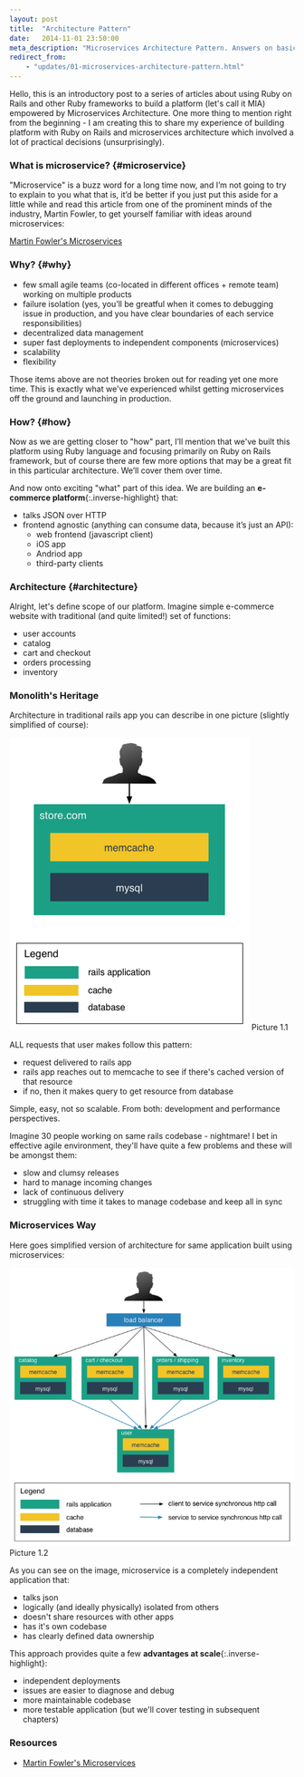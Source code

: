 ```yaml
---
layout: post
title:  "Architecture Pattern"
date:   2014-11-01 23:50:00
meta_description: "Microservices Architecture Pattern. Answers on basic questions: what is microservice, why to build microservices and then how to build microservices"
redirect_from:
    - "updates/01-microservices-architecture-pattern.html"
---
```


Hello, this is an introductory post to a series of articles about using Ruby on Rails and other Ruby frameworks to build a platform (let's call it MIA) empowered by Microservices Architecture. One more thing to mention right from the beginning - I am creating this to share my experience of building platform with Ruby on Rails and microservices architecture which involved a lot of practical decisions (unsurprisingly).


### What is microservice? {#microservice}

"Microservice" is a buzz word for a long time now, and I’m not going to try to explain to you what that is, it’d be better if you just put this aside for a little while and read this article from one of the prominent minds of the industry, Martin Fowler, to get yourself familiar with ideas around microservices: 

[Martin Fowler's Microservices](http://martinfowler.com/articles/microservices.html)


### Why? {#why}

- few small agile teams (co-located in different offices + remote team) working on multiple products
- failure isolation (yes, you’ll be greatful when it comes to debugging issue in production, and you have clear boundaries of each service responsibilities)
- decentralized data management
- super fast deployments to independent components (microservices)
- scalability
- flexibility

Those items above are not theories broken out for reading yet one more time. This is exactly what we've experienced whilst getting microservices off the ground and launching in production.

### How? {#how}
Now as we are getting closer to "how" part, I’ll mention that we've built this platform using Ruby language and focusing primarily on Ruby on Rails framework, but of course there are few more options that may be a great fit in this particular architecture. We’ll cover them over time.

And now onto exciting "what" part of this idea. We are building an **e-commerce platform**{:.inverse-highlight} that:

- talks JSON over HTTP
- frontend agnostic (anything can consume data, because it’s just an API):
    - web frontend (javascript client)
    - iOS app
    - Andriod app
    - third-party clients

### Architecture {#architecture}

Alright, let's define scope of our platform. Imagine simple e-commerce website with traditional (and quite limited!) set of functions:

- user accounts
- catalog
- cart and checkout
- orders processing
- inventory

### Monolith's Heritage

Architecture in traditional rails app you can describe in one picture (slightly simplified of course):

![monolith's heritage](/images/architecture/monoliths_heritage.png)
Picture 1.1

ALL requests that user makes follow this pattern:

- request delivered to rails app
- rails app reaches out to memcache to see if there's cached version of that resource
- if no, then it makes query to get resource from database

Simple, easy, not so scalable. From both: development and performance perspectives.

Imagine 30 people working on same rails codebase - nightmare! I bet in effective agile environment, they'll have quite a few problems and these will be amongst them:

- slow and clumsy releases
- hard to manage incoming changes
- lack of continuous delivery
- struggling with time it takes to manage codebase and keep all in sync

### Microservices Way

Here goes simplified version of architecture for same application built using microservices:

![microservices](/images/architecture/microservices-1.png)
Picture 1.2

As you can see on the image, microservice is a completely independent application that:

- talks json
- logically (and ideally physically) isolated from others
- doesn't share resources with other apps
- has it's own codebase
- has clearly defined data ownership

This approach provides quite a few **advantages at scale**{:.inverse-highlight}:

- independent deployments
- issues are easier to diagnose and debug
- more maintainable codebase
- more testable application (but we'll cover testing in subsequent chapters)

### Resources

- [Martin Fowler's Microservices](http://martinfowler.com/articles/microservices.html)
